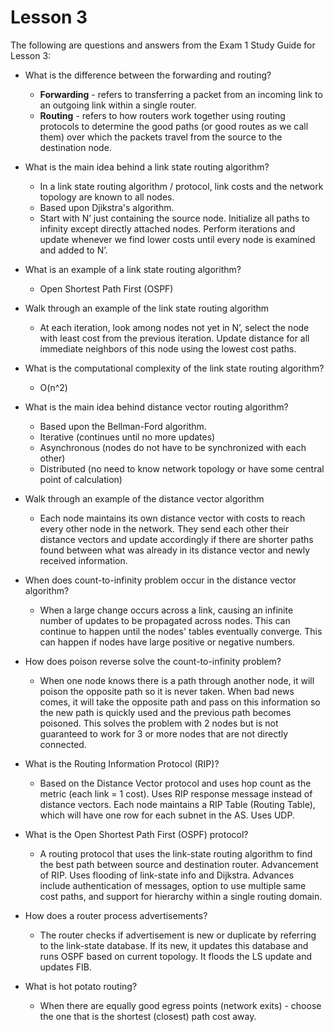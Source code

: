 # Lesson 3

The following are questions and answers from the Exam 1 Study Guide for Lesson
3:

* What is the difference between the forwarding and routing?

  * **Forwarding** - refers to transferring a packet from an incoming link to an
outgoing link within a single router.
  * **Routing** - refers to how routers work together using routing protocols to
determine the good paths (or good routes as we call them) over which the packets
travel from the source to the destination node.

* What is the main idea behind a link state routing algorithm?

  * In a link state routing algorithm / protocol, link costs and the network
topology are known to all nodes.
  * Based upon Djikstra's algorithm.
  * Start with N’ just containing the source node. Initialize all paths to
infinity except directly attached nodes. Perform iterations and update whenever
we find lower costs until every node is examined and added to N’.

* What is an example of a link state routing algorithm?

  * Open Shortest Path First (OSPF)

* Walk through an example of the link state routing algorithm

  * At each iteration, look among nodes not yet in N’, select the node with least
cost from the previous iteration. Update distance for all immediate neighbors of
this node using the lowest cost paths.

* What is the computational complexity of the link state routing algorithm?

  * O(n^2)

* What is the main idea behind distance vector routing algorithm?

  * Based upon the Bellman-Ford algorithm.
  * Iterative (continues until no more updates)
  * Asynchronous (nodes do not have to be synchronized with each other)
  * Distributed (no need to know network topology or have some central point of
calculation)

* Walk through an example of the distance vector algorithm

  * Each node maintains its own distance vector with costs to reach every other
node in the network. They send each other their distance vectors and update
accordingly if there are shorter paths found between what was already in its
distance vector and newly received information.

* When does count-to-infinity problem occur in the distance vector algorithm?

  * When a large change occurs across a link, causing an infinite number of
updates to be propagated across nodes. This can continue to happen until the
nodes' tables eventually converge. This can happen if nodes have large positive
or negative numbers.

* How does poison reverse solve the count-to-infinity problem?

  * When one node knows there is a path through another node, it will poison the
opposite path so it is never taken. When bad news comes, it will take the
opposite path and pass on this information so the new path is quickly used and
the previous path becomes poisoned. This solves the problem with 2 nodes but is
not guaranteed to work for 3 or more nodes that are not directly connected.

* What is the Routing Information Protocol (RIP)?

  * Based on the Distance Vector protocol and uses hop count as the metric
(each link = 1 cost). Uses RIP response message instead of distance vectors.
Each node maintains a RIP Table (Routing Table), which will have one row for
each subnet in the AS. Uses UDP.

* What is the Open Shortest Path First (OSPF) protocol?

  * A routing protocol that uses the link-state routing algorithm to find the best
path between source and destination router. Advancement of RIP. Uses flooding of
link-state info and Dijkstra. Advances include authentication of messages,
option to use multiple same cost paths, and support for hierarchy within a
single routing domain.

* How does a router process advertisements?

  * The router checks if advertisement is new or duplicate by referring to the
link-state database. If its new, it updates this database and runs OSPF based on
current topology. It floods the LS update and updates FIB.

* What is hot potato routing?

  * When there are equally good egress points (network exits) - choose the one
that is the shortest (closest) path cost away.
